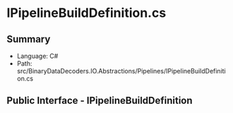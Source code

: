 ﻿# IPipelineBuildDefinition.cs

## Summary

* Language: C#
* Path: src/BinaryDataDecoders.IO.Abstractions/Pipelines/IPipelineBuildDefinition.cs

## Public Interface - IPipelineBuildDefinition

